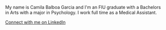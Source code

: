 My name is Camila Balboa Garcia and I'm an FIU graduate with a Bachelors in Arts with a major in Psychology.
I work full time as a Medical Assistant.

[Connect with me on LinkedIn](https://www.linkedin.com/in/camilabalboagarcia)